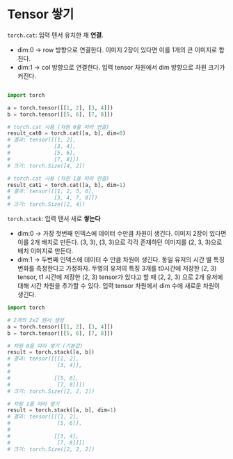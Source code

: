 # Tensor 쌓기
`torch.cat`: 입력 텐서 유치한 채 **연결**.
- dim:0 -> row 방향으로 연결한다. 이미지 2장이 있다면 이를 1개의 큰 이미지로 합친다.
- dim:1 -> col 방향으로 연결한다.
입력 tensor 차원에서 dim 방향으로 차원 크기가 커진다.
```python

import torch

a = torch.tensor([[1, 2], [3, 4]])
b = torch.tensor([[5, 6], [7, 8]])

# torch.cat 사용 (차원 0을 따라 연결)
result_cat0 = torch.cat([a, b], dim=0)
# 결과: tensor([[1, 2],
#              [3, 4],
#              [5, 6],
#              [7, 8]])
# 크기: torch.Size([4, 2])

# torch.cat 사용 (차원 1을 따라 연결)
result_cat1 = torch.cat([a, b], dim=1)
# 결과: tensor([[1, 2, 5, 6],
#              [3, 4, 7, 8]])
# 크기: torch.Size([2, 4])
```
`torch.stack`: 입력 텐서 새로 **쌓는다**
- dim:0 -> 가장 첫번째 인덱스에 데이터 수만큼 차원이 생긴다. 이미지 2장이 있다면 이를 2개 배치로 만든다. (3, 3), (3, 3)으로 각각 존재하던 이미지를 (2, 3, 3)으로 배치 이미지로 만든다.
- dim:1 -> 두번째 인덱스에 데이터 수 만큼 차원이 생긴다. 동일 유저의 시간 별 특징 변화를 측정한다고 가정하자. 두명의 유저의 특징 3개를 t0시간에 저장한 (2, 3) tensor, t1 시간에 저장한 (2, 3) tensor가 있다고 할 때 (2, 2, 3) 으로 2개 유저에 대해 시간 차원을 추가할 수 있다.
입력 tensor 차원에서 dim 수에 새로운 차원이 생긴다.
```python
import torch

# 2개의 2x2 텐서 생성
a = torch.tensor([[1, 2], [3, 4]])
b = torch.tensor([[5, 6], [7, 8]])

# 차원 0을 따라 쌓기 (기본값)
result = torch.stack([a, b])
# 결과: tensor([[[1, 2],
#               [3, 4]],
# 
#              [[5, 6],
#               [7, 8]]])
# 크기: torch.Size([2, 2, 2])

# 차원 1을 따라 쌓기
result = torch.stack([a, b], dim=1)
# 결과: tensor([[[1, 2],
#               [5, 6]],
# 
#              [[3, 4],
#               [7, 8]]])
# 크기: torch.Size([2, 2, 2])
```